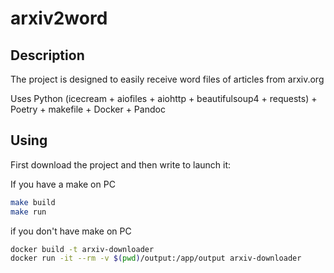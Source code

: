 # arxiv2word

## Description

The project is designed to easily receive word files of articles from arxiv.org

Uses Python (icecream + aiofiles + aiohttp + beautifulsoup4 + requests) + Poetry + makefile + Docker + Pandoc

## Using

First download the project and then write to launch it:

If you have a make on PC

```bash
make build
make run
```

if you don't have make on PC

```bash
docker build -t arxiv-downloader
docker run -it --rm -v $(pwd)/output:/app/output arxiv-downloader
```

